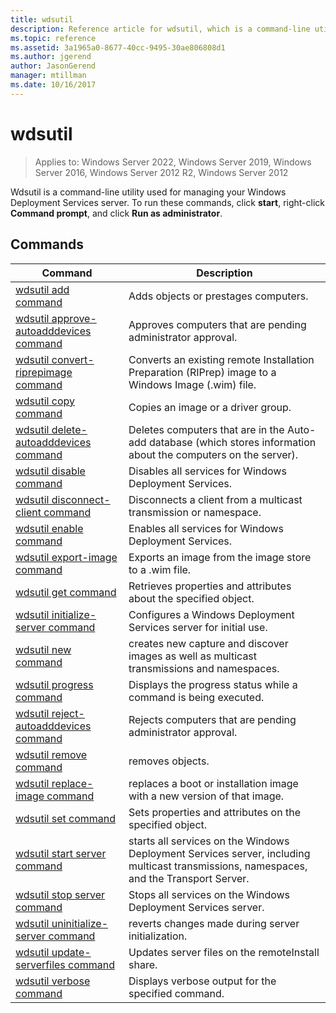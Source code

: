 ```yaml
---
title: wdsutil
description: Reference article for wdsutil, which is a command-line utility used for managing your Windows Deployment Services server.
ms.topic: reference
ms.assetid: 3a1965a0-8677-40cc-9495-30ae806808d1
ms.author: jgerend
author: JasonGerend
manager: mtillman
ms.date: 10/16/2017
---
```

# wdsutil

>Applies to: Windows Server 2022, Windows Server 2019, Windows Server 2016, Windows Server 2012 R2, Windows Server 2012

Wdsutil is a command-line utility used for managing your Windows Deployment Services server. To run these commands, click **start**, right-click **Command prompt**, and click **Run as administrator**.

## Commands

|Command|Description|
|------|--------|
|[wdsutil add command](wdsutil-add.md)|Adds objects or prestages computers.|
|[wdsutil approve-autoadddevices command](wdsutil-approve-autoadddevices.md)|Approves computers that are pending administrator approval.|
|[wdsutil convert-riprepimage command](wdsutil-convert-riprepimage.md)|Converts an existing remote Installation Preparation (RIPrep) image to a Windows Image (.wim) file.|
|[wdsutil copy command](wdsutil-copy.md)|Copies an image or a driver group.|
|[wdsutil delete-autoadddevices command](wdsutil-delete-autoadddevices.md)|Deletes computers that are in the Auto-add database (which stores information about the computers on the server).|
|[wdsutil disable command](wdsutil-disable.md)|Disables all services for Windows Deployment Services.|
|[wdsutil disconnect-client command](wdsutil-disconnect-client.md)|Disconnects a client from a multicast transmission or namespace.|
|[wdsutil enable command](wdsutil-enable.md)|Enables all services for Windows Deployment Services.|
|[wdsutil export-image command](wdsutil-export-image.md)|Exports an image from the image store to a .wim file.|
|[wdsutil get command](wdsutil-get.md)|Retrieves properties and attributes about the specified object.|
|[wdsutil initialize-server command](wdsutil-initialize-server.md)|Configures a Windows Deployment Services server for initial use.|
|[wdsutil new command](wdsutil-new.md)|creates new capture and discover images as well as multicast transmissions and namespaces.|
|[wdsutil progress command](wdsutil-progress.md)|Displays the progress status while a command is being executed.|
|[wdsutil reject-autoadddevices command](wdsutil-reject-autoadddevices.md)|Rejects computers that are pending administrator approval.|
|[wdsutil remove command](wdsutil-remove.md)|removes objects.|
|[wdsutil replace-image command](wdsutil-replace-image.md)|replaces a boot or installation image with a new version of that image.|
|[wdsutil set command](wdsutil-set.md)|Sets properties and attributes on the specified object.|
|[wdsutil start server command](wdsutil-start-server.md)|starts all services on the Windows Deployment Services server, including multicast transmissions, namespaces, and the Transport Server.|
|[wdsutil stop server command](wdsutil-stop-server.md)|Stops all services on the Windows Deployment Services server.|
|[wdsutil uninitialize-server command](wdsutil-uninitialize-server.md)|reverts changes made during server initialization.|
|[wdsutil update-serverfiles command](wdsutil-update-serverfiles.md)|Updates server files on the remoteInstall share.|
|[wdsutil verbose command](wdsutil-verbose.md)|Displays verbose output for the specified command.|
